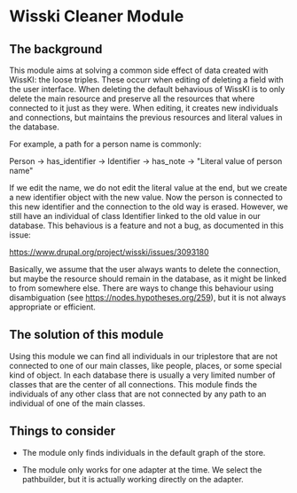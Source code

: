 # Wisski Cleaner Module

## The background
This module aims at solving a common side effect of data created with WissKI: the loose triples. These occurr when editing of deleting a field with the user interface. When deleting the default behavious of WissKI is to only delete the main resource and preserve all the resources that where connected to it just as they were. When editing, it creates new individuals and connections, but maintains the previous resources and literal values in the database.

For example, a path for a person name is commonly:

Person -> has_identifier -> Identifier -> has_note -> "Literal value of person name"

If we edit the name, we do not edit the literal value at the end, but we create a new identifier object with the new value. Now the person is connected to this new identifier and the connection to the old way is erased. However, we still have an individual of class Identifier linked to the old value in our database. This behavious is a feature and not a bug, as documented in this issue:

https://www.drupal.org/project/wisski/issues/3093180 

Basically, we assume that the user always wants to delete the connection, but maybe the resource should remain in the database, as it might be linked to from somewhere else. There are ways to change this behaviour using disambiguation (see https://nodes.hypotheses.org/259), but it is not always appropriate or efficient.

## The solution of this module

Using this module we can find all individuals in our triplestore that are not connected to one of our main classes, like people, places, or some special kind of object. In each database there is usually a very limited number of classes that are the center of all connections. This module finds the individuals of any other class that are not connected by any path to an individual of one of the main classes.

## Things to consider

- The module only finds individuals in the default graph of the store.

- The module only works for one adapter at the time. We select the pathbuilder, but it is actually working directly on the adapter. 